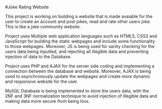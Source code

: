 #Joke Rating Website

This project is working on building a website that is made avaiable for the user to create an account and post jokes, read and rate other users joke. This is like a joke community website.

Project uses Multiple web application languages such as HTML5, CSS3 and JavaScript for building the static webpages and include some functionality to those webpages. Moreover, JS is being used for sanity checking for the users data being inputted, and rejecting all illegible data and preventing injection of data to the Database.

Project uses PHP and AJAX for the server side coding and implementing a connection between the database and website. Moreover, AJAX is being used to asynchronously update the webpages and create more dynamic and responsive website for the user.

MySQL Database is being implemented to store the users data, with the 2NF and 3NF normalization technique to avoid injection of illegible data and making data more secure from being loss.